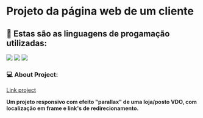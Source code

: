 <h1> Projeto da página web de um cliente </h1>
<h2> 🌱 Estas são as linguagens de progamação utilizadas:</h2>
<img src="https://img.shields.io/badge/HTML5-E34F26?style=for-the-badge&logo=html5&logoColor=white" />
<img src="https://img.shields.io/badge/CSS3-1572B6?style=for-the-badge&logo=css3&logoColor=white" />
<img src="https://img.shields.io/badge/JavaScript-F7DF1E?style=for-the-badge&logo=javascript&logoColor=black" />

<h3> 💻 About Project:</h3>
<a href="https://braespa-test.netlify.app">Link project</a>
<p><b>  Um projeto responsivo com efeito "parallax" de uma loja/posto VDO, com localização em frame e link's de redirecionamento. </b></p>
<br>
<br>
<img />
